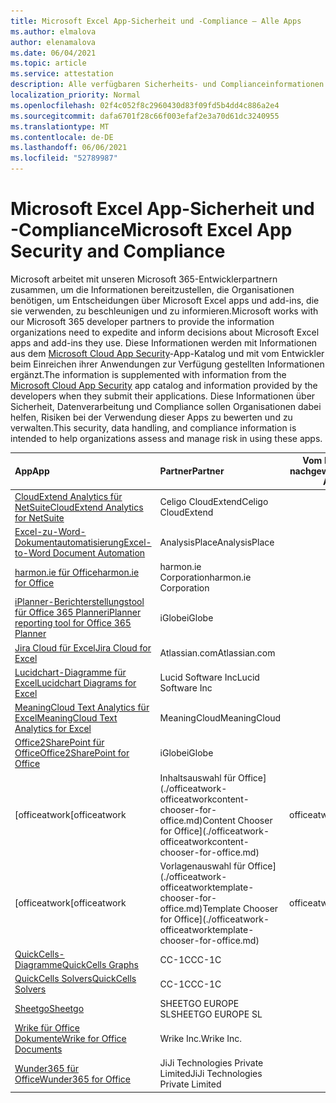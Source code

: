 ```yaml
---
title: Microsoft Excel App-Sicherheit und -Compliance – Alle Apps
ms.author: elmalova
author: elenamalova
ms.date: 06/04/2021
ms.topic: article
ms.service: attestation
description: Alle verfügbaren Sicherheits- und Complianceinformationen für alle Microsoft Excel-Apps.
localization_priority: Normal
ms.openlocfilehash: 02f4c052f8c2960430d83f09fd5b4dd4c886a2e4
ms.sourcegitcommit: dafa6701f28c66f003efaf2e3a70d61dc3240955
ms.translationtype: MT
ms.contentlocale: de-DE
ms.lasthandoff: 06/06/2021
ms.locfileid: "52789987"
---
```

# <a name="microsoft-excel-app-security-and-compliance"></a><span data-ttu-id="0137b-103">Microsoft Excel App-Sicherheit und -Compliance</span><span class="sxs-lookup"><span data-stu-id="0137b-103">Microsoft Excel App Security and Compliance</span></span>

<span data-ttu-id="0137b-104">Microsoft arbeitet mit unseren Microsoft 365-Entwicklerpartnern zusammen, um die Informationen bereitzustellen, die Organisationen benötigen, um Entscheidungen über Microsoft Excel apps und add-ins, die sie verwenden, zu beschleunigen und zu informieren.</span><span class="sxs-lookup"><span data-stu-id="0137b-104">Microsoft works with our Microsoft 365 developer partners to provide the information organizations need to expedite and inform decisions about Microsoft Excel apps and add-ins they use.</span></span> <span data-ttu-id="0137b-105">Diese Informationen werden mit Informationen aus dem [Microsoft Cloud App Security](https://www.microsoft.com/en-us/enterprise-mobility-security/cloud-app-security)-App-Katalog und mit vom Entwickler beim Einreichen ihrer Anwendungen zur Verfügung gestellten Informationen ergänzt.</span><span class="sxs-lookup"><span data-stu-id="0137b-105">The information is supplemented with information from the [Microsoft Cloud App Security](https://www.microsoft.com/en-us/enterprise-mobility-security/cloud-app-security) app catalog and information provided by the developers when they submit their applications.</span></span> <span data-ttu-id="0137b-106">Diese Informationen über Sicherheit, Datenverarbeitung und Compliance sollen Organisationen dabei helfen, Risiken bei der Verwendung dieser Apps zu bewerten und zu verwalten.</span><span class="sxs-lookup"><span data-stu-id="0137b-106">This security, data handling, and compliance information is intended to help organizations assess and manage risk in using these apps.</span></span>

| <span data-ttu-id="0137b-107">**App**</span><span class="sxs-lookup"><span data-stu-id="0137b-107">**App**</span></span> | <span data-ttu-id="0137b-108">**Partner**</span><span class="sxs-lookup"><span data-stu-id="0137b-108">**Partner**</span></span> | <span data-ttu-id="0137b-109">**Vom Herausgeber nachgewiesen**</span><span class="sxs-lookup"><span data-stu-id="0137b-109">**Publisher Attested**</span></span> | <span data-ttu-id="0137b-110">**Zertifiziert**</span><span class="sxs-lookup"><span data-stu-id="0137b-110">**Certified**</span></span> |
|:--------|:------------|:----------------------:|:-------------:|
| [<span data-ttu-id="0137b-111">CloudExtend Analytics für NetSuite</span><span class="sxs-lookup"><span data-stu-id="0137b-111">CloudExtend Analytics for NetSuite</span></span>](./celigo-cloudextend-analytics-for-netsuite.md) | <span data-ttu-id="0137b-112">Celigo CloudExtend</span><span class="sxs-lookup"><span data-stu-id="0137b-112">Celigo CloudExtend</span></span> | <span data-ttu-id="0137b-113">**✓**</span><span class="sxs-lookup"><span data-stu-id="0137b-113">**✓**</span></span> |  |
| [<span data-ttu-id="0137b-114">Excel-zu-Word-Dokumentautomatisierung</span><span class="sxs-lookup"><span data-stu-id="0137b-114">Excel-to-Word Document Automation</span></span>](./analysisplace-excel-to-word-document-automation.md) | <span data-ttu-id="0137b-115">AnalysisPlace</span><span class="sxs-lookup"><span data-stu-id="0137b-115">AnalysisPlace</span></span> | <span data-ttu-id="0137b-116">**✓**</span><span class="sxs-lookup"><span data-stu-id="0137b-116">**✓**</span></span> |  |
| [<span data-ttu-id="0137b-117">harmon.ie für Office</span><span class="sxs-lookup"><span data-stu-id="0137b-117">harmon.ie for Office</span></span>](./harmonie-corporation-for-office.md) | <span data-ttu-id="0137b-118">harmon.ie Corporation</span><span class="sxs-lookup"><span data-stu-id="0137b-118">harmon.ie Corporation</span></span> | <span data-ttu-id="0137b-119">**✓**</span><span class="sxs-lookup"><span data-stu-id="0137b-119">**✓**</span></span> |  |
| [<span data-ttu-id="0137b-120">iPlanner-Berichterstellungstool für Office 365 Planner</span><span class="sxs-lookup"><span data-stu-id="0137b-120">iPlanner reporting tool for Office 365 Planner</span></span>](./iglobe-iplanner-reporting-tool-for-office-365-planner.md) | <span data-ttu-id="0137b-121">iGlobe</span><span class="sxs-lookup"><span data-stu-id="0137b-121">iGlobe</span></span> | <span data-ttu-id="0137b-122">**✓**</span><span class="sxs-lookup"><span data-stu-id="0137b-122">**✓**</span></span> | <img alt="Certified application badge" src="../media/certified-badge.png" height="25" width="25" /> |
| [<span data-ttu-id="0137b-123">Jira Cloud für Excel</span><span class="sxs-lookup"><span data-stu-id="0137b-123">Jira Cloud for Excel</span></span>](./atlassiancom-jira-cloud-for-excel.md) | <span data-ttu-id="0137b-124">Atlassian.com</span><span class="sxs-lookup"><span data-stu-id="0137b-124">Atlassian.com</span></span> | <span data-ttu-id="0137b-125">**✓**</span><span class="sxs-lookup"><span data-stu-id="0137b-125">**✓**</span></span> |  |
| [<span data-ttu-id="0137b-126">Lucidchart-Diagramme für Excel</span><span class="sxs-lookup"><span data-stu-id="0137b-126">Lucidchart Diagrams for Excel</span></span>](./lucid-software-inc-lucidchart-diagrams-for-excel.md) | <span data-ttu-id="0137b-127">Lucid Software Inc</span><span class="sxs-lookup"><span data-stu-id="0137b-127">Lucid Software Inc</span></span> | <span data-ttu-id="0137b-128">**✓**</span><span class="sxs-lookup"><span data-stu-id="0137b-128">**✓**</span></span> |  |
| [<span data-ttu-id="0137b-129">MeaningCloud Text Analytics für Excel</span><span class="sxs-lookup"><span data-stu-id="0137b-129">MeaningCloud Text Analytics for Excel</span></span>](./meaningcloud-text-analytics-for-excel.md) | <span data-ttu-id="0137b-130">MeaningCloud</span><span class="sxs-lookup"><span data-stu-id="0137b-130">MeaningCloud</span></span> | <span data-ttu-id="0137b-131">**✓**</span><span class="sxs-lookup"><span data-stu-id="0137b-131">**✓**</span></span> |  |
| [<span data-ttu-id="0137b-132">Office2SharePoint für Office</span><span class="sxs-lookup"><span data-stu-id="0137b-132">Office2SharePoint for Office</span></span>](./iglobe-office2sharepoint-for-office.md) | <span data-ttu-id="0137b-133">iGlobe</span><span class="sxs-lookup"><span data-stu-id="0137b-133">iGlobe</span></span> | <span data-ttu-id="0137b-134">**✓**</span><span class="sxs-lookup"><span data-stu-id="0137b-134">**✓**</span></span> | <img alt="Certified application badge" src="../media/certified-badge.png" height="25" width="25" /> |
| <span data-ttu-id="0137b-135">[officeatwork</span><span class="sxs-lookup"><span data-stu-id="0137b-135">[officeatwork</span></span> | <span data-ttu-id="0137b-136">Inhaltsauswahl für Office](./officeatwork-officeatworkcontent-chooser-for-office.md)</span><span class="sxs-lookup"><span data-stu-id="0137b-136">Content Chooser for Office](./officeatwork-officeatworkcontent-chooser-for-office.md)</span></span> | <span data-ttu-id="0137b-137">officeatwork</span><span class="sxs-lookup"><span data-stu-id="0137b-137">officeatwork</span></span> | <span data-ttu-id="0137b-138">**✓**</span><span class="sxs-lookup"><span data-stu-id="0137b-138">**✓**</span></span> | <img alt="Certified application badge" src="../media/certified-badge.png" height="25" width="25" /> |
| <span data-ttu-id="0137b-139">[officeatwork</span><span class="sxs-lookup"><span data-stu-id="0137b-139">[officeatwork</span></span> | <span data-ttu-id="0137b-140">Vorlagenauswahl für Office](./officeatwork-officeatworktemplate-chooser-for-office.md)</span><span class="sxs-lookup"><span data-stu-id="0137b-140">Template Chooser for Office](./officeatwork-officeatworktemplate-chooser-for-office.md)</span></span> | <span data-ttu-id="0137b-141">officeatwork</span><span class="sxs-lookup"><span data-stu-id="0137b-141">officeatwork</span></span> | <span data-ttu-id="0137b-142">**✓**</span><span class="sxs-lookup"><span data-stu-id="0137b-142">**✓**</span></span> | <img alt="Certified application badge" src="../media/certified-badge.png" height="25" width="25" /> |
| [<span data-ttu-id="0137b-143">QuickCells-Diagramme</span><span class="sxs-lookup"><span data-stu-id="0137b-143">QuickCells Graphs</span></span>](./cc-1c-quickcells-graphs.md) | <span data-ttu-id="0137b-144">CC-1C</span><span class="sxs-lookup"><span data-stu-id="0137b-144">CC-1C</span></span> | <span data-ttu-id="0137b-145">**✓**</span><span class="sxs-lookup"><span data-stu-id="0137b-145">**✓**</span></span> |  |
| [<span data-ttu-id="0137b-146">QuickCells Solvers</span><span class="sxs-lookup"><span data-stu-id="0137b-146">QuickCells Solvers</span></span>](./cc-1c-quickcells-solvers.md) | <span data-ttu-id="0137b-147">CC-1C</span><span class="sxs-lookup"><span data-stu-id="0137b-147">CC-1C</span></span> | <span data-ttu-id="0137b-148">**✓**</span><span class="sxs-lookup"><span data-stu-id="0137b-148">**✓**</span></span> |  |
| [<span data-ttu-id="0137b-149">Sheetgo</span><span class="sxs-lookup"><span data-stu-id="0137b-149">Sheetgo</span></span>](./sheetgo-europe-sl.md) | <span data-ttu-id="0137b-150">SHEETGO EUROPE SL</span><span class="sxs-lookup"><span data-stu-id="0137b-150">SHEETGO EUROPE SL</span></span> | <span data-ttu-id="0137b-151">**✓**</span><span class="sxs-lookup"><span data-stu-id="0137b-151">**✓**</span></span> |  |
| [<span data-ttu-id="0137b-152">Wrike für Office Dokumente</span><span class="sxs-lookup"><span data-stu-id="0137b-152">Wrike for Office Documents</span></span>](./wrike-inc-for-office-documents.md) | <span data-ttu-id="0137b-153">Wrike Inc.</span><span class="sxs-lookup"><span data-stu-id="0137b-153">Wrike Inc.</span></span> | <span data-ttu-id="0137b-154">**✓**</span><span class="sxs-lookup"><span data-stu-id="0137b-154">**✓**</span></span> | <img alt="Certified application badge" src="../media/certified-badge.png" height="25" width="25" /> |
| [<span data-ttu-id="0137b-155">Wunder365 für Office</span><span class="sxs-lookup"><span data-stu-id="0137b-155">Wunder365 for Office</span></span>](./jiji-technologies-private-limited-wunder365-for-office.md) | <span data-ttu-id="0137b-156">JiJi Technologies Private Limited</span><span class="sxs-lookup"><span data-stu-id="0137b-156">JiJi Technologies Private Limited</span></span> | <span data-ttu-id="0137b-157">**✓**</span><span class="sxs-lookup"><span data-stu-id="0137b-157">**✓**</span></span> |  |
